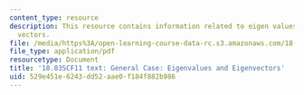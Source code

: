 ```yaml
---
content_type: resource
description: This resource contains information related to eigen values and eigen
  vectors.
file: /media/https%3A/open-learning-course-data-rc.s3.amazonaws.com/18-03sc-differential-equations-fall-2011/529e451e6243dd52aae0f184f882b986_MIT18_03SCF11_s33_4text.pdf
file_type: application/pdf
resourcetype: Document
title: '18.03SCF11 text: General Case: Eigenvalues and Eigenvectors'
uid: 529e451e-6243-dd52-aae0-f184f882b986
---
```

